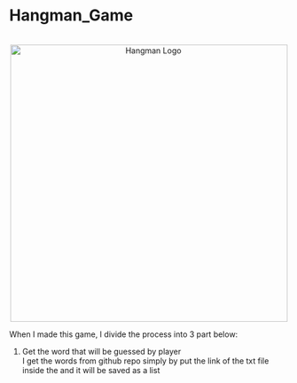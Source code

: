 # Hangman_Game

<div align="center">
  <br>
  <img src="https://i.gyazo.com/81ca3e17a698bd712d0766d50ca0cef7.png" alt="Hangman Logo" width="500">
</div>

When I made this game, I divide the process into 3 part below:
1. Get the word that will be guessed by player <br>
   I get the words from github repo simply by put the link of the txt file inside the and it will be saved as a list

